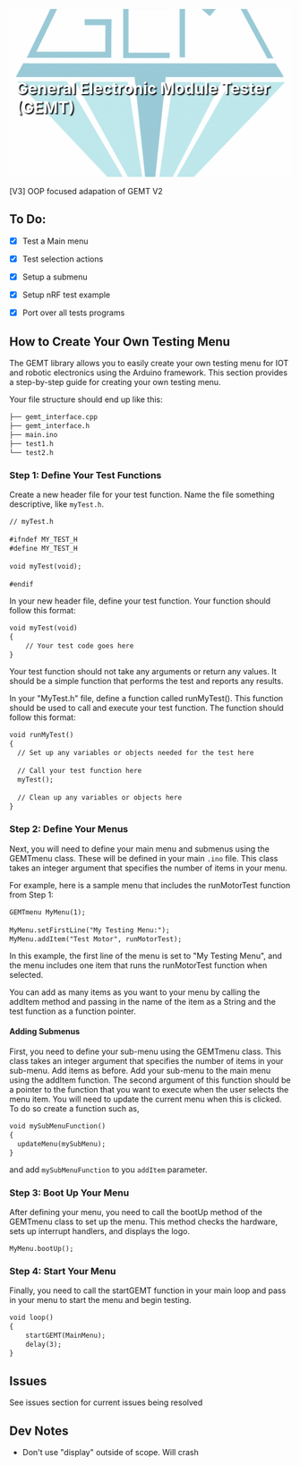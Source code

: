 <p align="center">
  <img src="logo.png" style="object-fit: cover; width: 100%; height: 300px;" />
  <h1 style="position: absolute; top: 150px; left: 50%; transform: translateX(-50%); color: white; text-shadow: 2px 2px 2px black;">General Electronic Module Tester (GEMT)</h1>
</p>

[V3]
OOP focused adapation of GEMT V2

## To Do:
  - [X] Test a Main menu
  - [X] Test selection actions
  - [X] Setup a submenu
  - [X] Setup nRF test example
  - [X] Port over all tests programs



## How to Create Your Own Testing Menu

The GEMT library allows you to easily create your own testing menu for IOT and robotic electronics using the Arduino framework. This section provides a step-by-step guide for creating your own testing menu.

Your file structure should end up like this:
```
├── gemt_interface.cpp
├── gemt_interface.h
├── main.ino
├── test1.h
└── test2.h
```

### Step 1: Define Your Test Functions

Create a new header file for your test function. Name the file something descriptive, like ```myTest.h```.

```
// myTest.h

#ifndef MY_TEST_H
#define MY_TEST_H

void myTest(void);

#endif
```

In your new header file, define your test function. Your function should follow this format:
```
void myTest(void)
{
    // Your test code goes here
}
```
Your test function should not take any arguments or return any values. It should be a simple function that performs the test and reports any results.


In your "MyTest.h" file, define a function called runMyTest(). This function should be used to call and execute your test function. The function should follow this format:

```
void runMyTest()
{
  // Set up any variables or objects needed for the test here

  // Call your test function here
  myTest();

  // Clean up any variables or objects here
}
```

### Step 2: Define Your Menus

Next, you will need to define your main menu and submenus using the GEMTmenu class. These will be defined in your main `.ino` file. This class takes an integer argument that specifies the number of items in your menu.

For example, here is a sample menu that includes the runMotorTest function from Step 1:
```
GEMTmenu MyMenu(1);

MyMenu.setFirstLine("My Testing Menu:");
MyMenu.addItem("Test Motor", runMotorTest);
```

In this example, the first line of the menu is set to "My Testing Menu", and the menu includes one item that runs the runMotorTest function when selected.

You can add as many items as you want to your menu by calling the addItem method and passing in the name of the item as a String and the test function as a function pointer.

#### Adding Submenus

First, you need to define your sub-menu using the GEMTmenu class. This class takes an integer argument that specifies the number of items in your sub-menu.
Add items as before.
Add your sub-menu to the main menu using the addItem function. The second argument of this function should be a pointer to the function that you want to execute when the user selects the menu item. You will need to update the current menu when this is clicked. To do so create a function such as,
```
void mySubMenuFunction()
{
  updateMenu(mySubMenu);
}
```
and add `mySubMenuFunction` to you `addItem` parameter.

### Step 3: Boot Up Your Menu

After defining your menu, you need to call the bootUp method of the GEMTmenu class to set up the menu. This method checks the hardware, sets up interrupt handlers, and displays the logo.

```
MyMenu.bootUp();
```
### Step 4: Start Your Menu

Finally, you need to call the startGEMT function in your main loop and pass in your menu to start the menu and begin testing.

```
void loop()
{
    startGEMT(MainMenu);
    delay(3);
}
```

## Issues
See issues section for current issues being resolved

## Dev Notes
  - Don't use "display" outside of scope. Will crash

